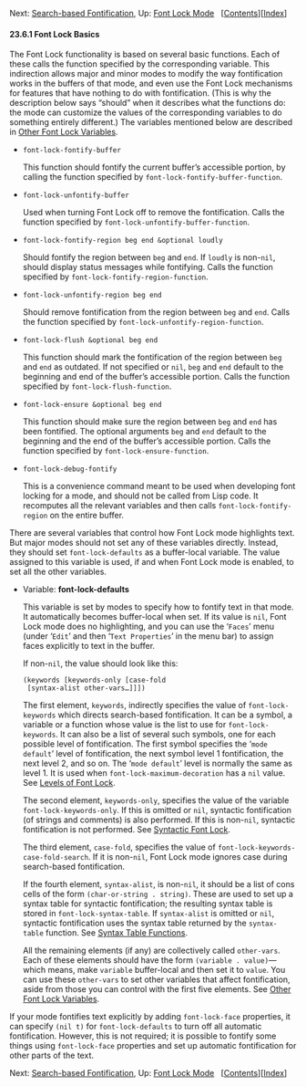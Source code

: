 <!-- This is the GNU Emacs Lisp Reference Manual
corresponding to Emacs version 27.2.

Copyright (C) 1990-1996, 1998-2021 Free Software Foundation,
Inc.

Permission is granted to copy, distribute and/or modify this document
under the terms of the GNU Free Documentation License, Version 1.3 or
any later version published by the Free Software Foundation; with the
Invariant Sections being "GNU General Public License," with the
Front-Cover Texts being "A GNU Manual," and with the Back-Cover
Texts as in (a) below.  A copy of the license is included in the
section entitled "GNU Free Documentation License."

(a) The FSF's Back-Cover Text is: "You have the freedom to copy and
modify this GNU manual.  Buying copies from the FSF supports it in
developing GNU and promoting software freedom." -->

<!-- Created by GNU Texinfo 6.7, http://www.gnu.org/software/texinfo/ -->

Next: [Search-based Fontification](Search_002dbased-Fontification.html), Up: [Font Lock Mode](Font-Lock-Mode.html)   \[[Contents](index.html#SEC_Contents "Table of contents")]\[[Index](Index.html "Index")]

#### 23.6.1 Font Lock Basics

The Font Lock functionality is based on several basic functions. Each of these calls the function specified by the corresponding variable. This indirection allows major and minor modes to modify the way fontification works in the buffers of that mode, and even use the Font Lock mechanisms for features that have nothing to do with fontification. (This is why the description below says “should” when it describes what the functions do: the mode can customize the values of the corresponding variables to do something entirely different.) The variables mentioned below are described in [Other Font Lock Variables](Other-Font-Lock-Variables.html).

*   `font-lock-fontify-buffer`

    This function should fontify the current buffer’s accessible portion, by calling the function specified by `font-lock-fontify-buffer-function`.

*   `font-lock-unfontify-buffer`

    Used when turning Font Lock off to remove the fontification. Calls the function specified by `font-lock-unfontify-buffer-function`.

*   `font-lock-fontify-region beg end &optional loudly`

    Should fontify the region between `beg` and `end`. If `loudly` is non-`nil`, should display status messages while fontifying. Calls the function specified by `font-lock-fontify-region-function`.

*   `font-lock-unfontify-region beg end`

    Should remove fontification from the region between `beg` and `end`. Calls the function specified by `font-lock-unfontify-region-function`.

*   `font-lock-flush &optional beg end`

    This function should mark the fontification of the region between `beg` and `end` as outdated. If not specified or `nil`, `beg` and `end` default to the beginning and end of the buffer’s accessible portion. Calls the function specified by `font-lock-flush-function`.

*   `font-lock-ensure &optional beg end`

    This function should make sure the region between `beg` and `end` has been fontified. The optional arguments `beg` and `end` default to the beginning and the end of the buffer’s accessible portion. Calls the function specified by `font-lock-ensure-function`.

*   `font-lock-debug-fontify`

    This is a convenience command meant to be used when developing font locking for a mode, and should not be called from Lisp code. It recomputes all the relevant variables and then calls `font-lock-fontify-region` on the entire buffer.

There are several variables that control how Font Lock mode highlights text. But major modes should not set any of these variables directly. Instead, they should set `font-lock-defaults` as a buffer-local variable. The value assigned to this variable is used, if and when Font Lock mode is enabled, to set all the other variables.

*   Variable: **font-lock-defaults**

    This variable is set by modes to specify how to fontify text in that mode. It automatically becomes buffer-local when set. If its value is `nil`, Font Lock mode does no highlighting, and you can use the ‘`Faces`’ menu (under ‘`Edit`’ and then ‘`Text Properties`’ in the menu bar) to assign faces explicitly to text in the buffer.

    If non-`nil`, the value should look like this:

        (keywords [keywords-only [case-fold
         [syntax-alist other-vars…]]])

    The first element, `keywords`, indirectly specifies the value of `font-lock-keywords` which directs search-based fontification. It can be a symbol, a variable or a function whose value is the list to use for `font-lock-keywords`. It can also be a list of several such symbols, one for each possible level of fontification. The first symbol specifies the ‘`mode default`’ level of fontification, the next symbol level 1 fontification, the next level 2, and so on. The ‘`mode default`’ level is normally the same as level 1. It is used when `font-lock-maximum-decoration` has a `nil` value. See [Levels of Font Lock](Levels-of-Font-Lock.html).

    The second element, `keywords-only`, specifies the value of the variable `font-lock-keywords-only`. If this is omitted or `nil`, syntactic fontification (of strings and comments) is also performed. If this is non-`nil`, syntactic fontification is not performed. See [Syntactic Font Lock](Syntactic-Font-Lock.html).

    The third element, `case-fold`, specifies the value of `font-lock-keywords-case-fold-search`. If it is non-`nil`, Font Lock mode ignores case during search-based fontification.

    If the fourth element, `syntax-alist`, is non-`nil`, it should be a list of cons cells of the form `(char-or-string . string)`. These are used to set up a syntax table for syntactic fontification; the resulting syntax table is stored in `font-lock-syntax-table`. If `syntax-alist` is omitted or `nil`, syntactic fontification uses the syntax table returned by the `syntax-table` function. See [Syntax Table Functions](Syntax-Table-Functions.html).

    All the remaining elements (if any) are collectively called `other-vars`. Each of these elements should have the form `(variable . value)`—which means, make `variable` buffer-local and then set it to `value`. You can use these `other-vars` to set other variables that affect fontification, aside from those you can control with the first five elements. See [Other Font Lock Variables](Other-Font-Lock-Variables.html).

If your mode fontifies text explicitly by adding `font-lock-face` properties, it can specify `(nil t)` for `font-lock-defaults` to turn off all automatic fontification. However, this is not required; it is possible to fontify some things using `font-lock-face` properties and set up automatic fontification for other parts of the text.

Next: [Search-based Fontification](Search_002dbased-Fontification.html), Up: [Font Lock Mode](Font-Lock-Mode.html)   \[[Contents](index.html#SEC_Contents "Table of contents")]\[[Index](Index.html "Index")]
